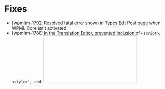 # Fixes
* [wpmltm-1792] Resolved fatal error shown in Types Edit Post page when WPML Core isn't activated
* [wpmltm-1788] In the Translation Editor, prevented inclusion of `<script>`, `<style>', and `<iframe>` tags, by forcing a multiline text field instead of a WYSYWIG field
* [wpmltm-1785] Fixed loss of paragraphs in the Translation Editor when copying WYSIWYG fields
* [wpmltm-1759] Fixed the page builder string not being translated when fetched via XML-RPC